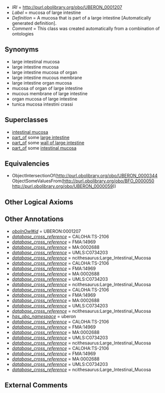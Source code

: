  * *IRI* = http://purl.obolibrary.org/obo/UBERON_0001207
 * *Label* = mucosa of large intestine
 * *Definition* = A mucosa that is part of a large intestine [Automatically generated definition].
 * *Comment* = This class was created automatically from a combination of ontologies

## Synonyms

 * large intestinal mucosa
 * large intestine mucosa
 * large intestine mucosa of organ
 * large intestine mucous membrane
 * large intestine organ mucosa
 * mucosa of organ of large intestine
 * mucous membrane of large intestine
 * organ mucosa of large intestine
 * tunica mucosa intestini crassi

## Superclasses

 * [intestinal mucosa](../../UBERON/42/UBERON_0001242.md)
 * [part_of](../../BFO/50/BFO_0000050.md) some [large intestine](../../UBERON/59/UBERON_0000059.md)
 * [part_of](../../BFO/50/BFO_0000050.md) some [wall of large intestine](../../UBERON/69/UBERON_0001169.md)
 * [part_of](../../BFO/50/BFO_0000050.md) some [intestinal mucosa](../../UBERON/42/UBERON_0001242.md)

## Equivalencies

 * ObjectIntersectionOf(<http://purl.obolibrary.org/obo/UBERON_0000344> ObjectSomeValuesFrom(<http://purl.obolibrary.org/obo/BFO_0000050> <http://purl.obolibrary.org/obo/UBERON_0000059>))

## Other Logical Axioms


## Other Annotations

 * *[oboInOwl#id](../../id/oboInOwl#id.md)* = UBERON:0001207
 * *[database_cross_reference](../../ef/oboInOwl#hasDbXref.md)* = CALOHA:TS-2106
 * *[database_cross_reference](../../ef/oboInOwl#hasDbXref.md)* = FMA:14969
 * *[database_cross_reference](../../ef/oboInOwl#hasDbXref.md)* = MA:0002688
 * *[database_cross_reference](../../ef/oboInOwl#hasDbXref.md)* = UMLS:C0734203
 * *[database_cross_reference](../../ef/oboInOwl#hasDbXref.md)* = ncithesaurus:Large_Intestinal_Mucosa
 * *[database_cross_reference](../../ef/oboInOwl#hasDbXref.md)* = CALOHA:TS-2106
 * *[database_cross_reference](../../ef/oboInOwl#hasDbXref.md)* = FMA:14969
 * *[database_cross_reference](../../ef/oboInOwl#hasDbXref.md)* = MA:0002688
 * *[database_cross_reference](../../ef/oboInOwl#hasDbXref.md)* = UMLS:C0734203
 * *[database_cross_reference](../../ef/oboInOwl#hasDbXref.md)* = ncithesaurus:Large_Intestinal_Mucosa
 * *[database_cross_reference](../../ef/oboInOwl#hasDbXref.md)* = CALOHA:TS-2106
 * *[database_cross_reference](../../ef/oboInOwl#hasDbXref.md)* = FMA:14969
 * *[database_cross_reference](../../ef/oboInOwl#hasDbXref.md)* = MA:0002688
 * *[database_cross_reference](../../ef/oboInOwl#hasDbXref.md)* = UMLS:C0734203
 * *[database_cross_reference](../../ef/oboInOwl#hasDbXref.md)* = ncithesaurus:Large_Intestinal_Mucosa
 * *[has_obo_namespace](../../ce/oboInOwl#hasOBONamespace.md)* = uberon
 * *[database_cross_reference](../../ef/oboInOwl#hasDbXref.md)* = CALOHA:TS-2106
 * *[database_cross_reference](../../ef/oboInOwl#hasDbXref.md)* = FMA:14969
 * *[database_cross_reference](../../ef/oboInOwl#hasDbXref.md)* = MA:0002688
 * *[database_cross_reference](../../ef/oboInOwl#hasDbXref.md)* = UMLS:C0734203
 * *[database_cross_reference](../../ef/oboInOwl#hasDbXref.md)* = ncithesaurus:Large_Intestinal_Mucosa
 * *[database_cross_reference](../../ef/oboInOwl#hasDbXref.md)* = CALOHA:TS-2106
 * *[database_cross_reference](../../ef/oboInOwl#hasDbXref.md)* = FMA:14969
 * *[database_cross_reference](../../ef/oboInOwl#hasDbXref.md)* = MA:0002688
 * *[database_cross_reference](../../ef/oboInOwl#hasDbXref.md)* = UMLS:C0734203
 * *[database_cross_reference](../../ef/oboInOwl#hasDbXref.md)* = ncithesaurus:Large_Intestinal_Mucosa

## External Comments

